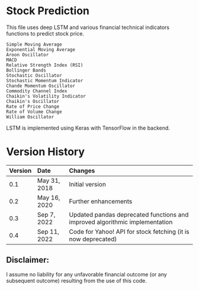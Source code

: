 # Stock Prediction

This file uses deep LSTM and various financial technical indicators functions to predict stock price.

```
Simple Moving Average
Exponential Moving Average
Aroon Oscillator
MACD
Relative Strength Index (RSI)
Bollinger Bands 
Stochastic Oscillator
Stochastic Momentum Indicator
Chande Momentum Oscillator
Commodity Channel Index
Chaikin's Volatility Indicator
Chaikin's Oscillator
Rate of Price Change
Rate of Volume Change
William Oscillator
```

LSTM is implemented using Keras with TensorFlow in the backend. 

# Version History
| Version        | Date | Changes |
| ------------- |:--------| :-----------|
| 0.1 | May 31, 2018 | Initial version |
| 0.2 | May 16, 2020 | Further enhancements |
| 0.3 | Sep 7, 2022 | Updated pandas deprecated functions and improved algorithmic implementation |
| 0.4 | Sep 11, 2022 | Code for Yahoo! API for stock fetching (it is now deprecated) |

## Disclaimer: 
I assume no liability for any unfavorable financial outcome (or any subsequent outcome) resulting from the use of this code.
